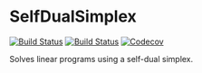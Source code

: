 # SelfDualSimplex

[![Build Status](https://travis-ci.com/SupplyChef/SelfDualSimplex.jl.svg?branch=master)](https://travis-ci.com/SupplyChef/SelfDualSimplex.jl)
[![Build Status](https://ci.appveyor.com/api/projects/status/github/SupplyChef/SelfDualSimplex.jl?svg=true)](https://ci.appveyor.com/project/SupplyChef/SelfDualSimplex-jl)
[![Codecov](https://codecov.io/gh/SupplyChef/SelfDualSimplex.jl/branch/master/graph/badge.svg)](https://codecov.io/gh/SupplyChef/SelfDualSimplex.jl)

Solves linear programs using a self-dual simplex.